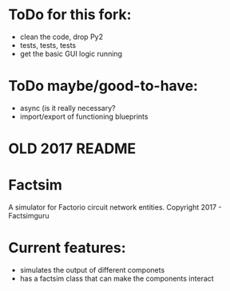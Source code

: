 # ToDo for this fork:
* clean the code, drop Py2
* tests, tests, tests
* get the basic GUI logic running

# ToDo maybe/good-to-have:
* async (is it really necessary?
* import/export of functioning blueprints

# OLD 2017 README
# Factsim

A simulator for Factorio circuit network entities.
Copyright 2017 - Factsimguru

# Current features:

-   simulates the output of different componets
-   has a factsim class that can make the components interact
